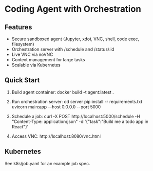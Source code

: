 # Coding Agent with Orchestration

## Features

- Secure sandboxed agent (Jupyter, xdot, VNC, shell, code exec, filesystem)
- Orchestration server with /schedule and /status/:id
- Live VNC via noVNC
- Context management for large tasks
- Scalable via Kubernetes

## Quick Start

1. Build agent container:
   docker build -t agent:latest .

2. Run orchestration server:
   cd server
   pip install -r requirements.txt
   uvicorn main:app --host 0.0.0.0 --port 5000

3. Schedule a job:
   curl -X POST http://localhost:5000/schedule -H "Content-Type: application/json" -d '{"task":"Build me a todo app in React"}'

4. Access VNC: http://localhost:8080/vnc.html

## Kubernetes

See k8s/job.yaml for an example job spec.
